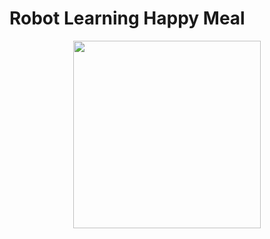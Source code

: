# Robot Learning Happy Meal

<p align="center">
  <img src="https://github.com/hjzh4/robot-learning-happy-meal/blob/master/misc/happy_meal.jpg" width="300">
</p>
